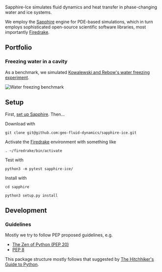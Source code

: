 Sapphire-Ice simulates fluid dynamics and heat transfer in phase-changing water and ice systems.

We employ the [Sapphire](https://github.com/geo-fluid-dynamics/sapphire) engine for PDE-based simulations,
which in turn employs sophisticated open-source scientific software libraries, most importantly [Firedrake](https://www.firedrakeproject.org/).


## Portfolio

### Freezing water in a cavity
As a benchmark, we simulated [Kowalewski and Rebow's water freezing experiment](https://www.researchgate.net/publication/243772766_Freezing_of_Water_in_a_Differentially_Heated_Cubic_Cavity).

![Water freezing benchmark](https://github.com/geo-fluid-dynamics/sapphire-docs/blob/master/WaterFreezing.gif?raw=true)


## Setup

First, [set up Sapphire](https://github.com/geo-fluid-dynamics/sapphire). Then...

Download with 

    git clone git@github.com:geo-fluid-dynamics/sapphire-ice.git

Activate the [Firedrake](https://www.firedrakeproject.org/) environment with something like

    . ~/firedrake/bin/activate

Test with

    python3 -m pytest sapphire-ice/

Install with

    cd sapphire
    
    python3 setup.py install
    
    
## Development

### Guidelines
Mostly we try to follow PEP proposed guidelines, e.g.
- [The Zen of Python (PEP 20)](https://www.python.org/dev/peps/pep-0020/) 
- [PEP 8](https://www.python.org/dev/peps/pep-0008/)

This package structure mostly follows that suggested by [The Hitchhiker's Guide to Python](http://docs.python-guide.org/en/latest/).
